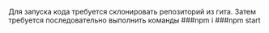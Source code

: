 Для запуска кода требуется склонировать репозиторий из гита.
Затем требуется последовательно выполнить команды
###npm i
###npm start